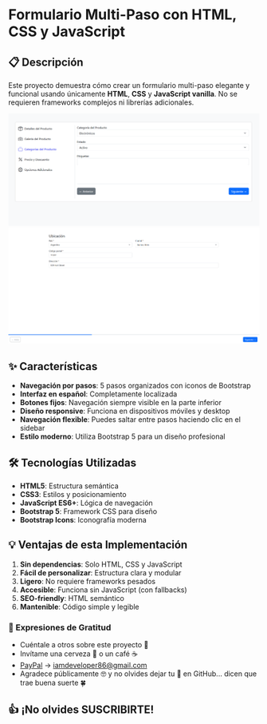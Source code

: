 # Formulario Multi-Paso con HTML, CSS y JavaScript

## 📋 Descripción

Este proyecto demuestra cómo crear un formulario multi-paso elegante y funcional usando únicamente **HTML**, **CSS** y **JavaScript vanilla**. No se requieren frameworks complejos ni librerías adicionales.

<img src="https://raw.githubusercontent.com/urian121/imagenes-proyectos-github/refs/heads/master/formulario-multipasos-Multi-Step-con-solo-html-y-javascript.png" alt="Vista previa del formulario multi-paso">

<img src="https://raw.githubusercontent.com/urian121/imagenes-proyectos-github/refs/heads/master/formulario-multi-pasos-Multi-Step-html-y-javascript.png" alt="Captura de pantalla del formulario">

## ✨ Características

- **Navegación por pasos**: 5 pasos organizados con iconos de Bootstrap
- **Interfaz en español**: Completamente localizada
- **Botones fijos**: Navegación siempre visible en la parte inferior
- **Diseño responsive**: Funciona en dispositivos móviles y desktop
- **Navegación flexible**: Puedes saltar entre pasos haciendo clic en el sidebar
- **Estilo moderno**: Utiliza Bootstrap 5 para un diseño profesional


## 🛠️ Tecnologías Utilizadas

- **HTML5**: Estructura semántica
- **CSS3**: Estilos y posicionamiento
- **JavaScript ES6+**: Lógica de navegación
- **Bootstrap 5**: Framework CSS para diseño
- **Bootstrap Icons**: Iconografía moderna


## 💡 Ventajas de esta Implementación

1. **Sin dependencias**: Solo HTML, CSS y JavaScript
2. **Fácil de personalizar**: Estructura clara y modular
3. **Ligero**: No requiere frameworks pesados
4. **Accesible**: Funciona sin JavaScript (con fallbacks)
5. **SEO-friendly**: HTML semántico
6. **Mantenible**: Código simple y legible

### 🙌 Expresiones de Gratitud

- Cuéntale a otros sobre este proyecto 📢  
- Invítame una cerveza 🍺 o un café ☕  
- [PayPal](mailto:iamdeveloper86@gmail.com) → iamdeveloper86@gmail.com  
- Agradece públicamente 🤓 y no olvides dejar tu 🌟 en GitHub... dicen que trae buena suerte 🍀

## 👍 ¡No olvides SUSCRIBIRTE!
